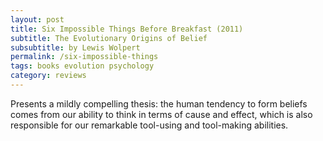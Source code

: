 ```yaml
---
layout: post
title: Six Impossible Things Before Breakfast (2011)
subtitle: The Evolutionary Origins of Belief
subsubtitle: by Lewis Wolpert
permalink: /six-impossible-things
tags: books evolution psychology
category: reviews
---
```


Presents a mildly compelling thesis: the human tendency to form beliefs comes from our ability to think in terms of cause and effect, which is also responsible for our remarkable tool-using and tool-making abilities.